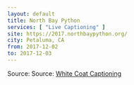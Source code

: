 ```yaml
---
layout: default
title: North Bay Python
services: [ "Live Captioning" ]
site: https://2017.northbaypython.org/
city: Petaluma, CA
from: 2017-12-02
to: 2017-12-03
---
```


Source: Source: [White Coat Captioning](http://www.whitecoatcaptioning.com/)
